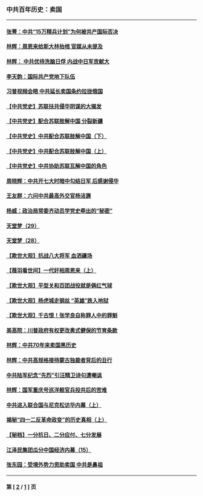 ### 中共百年历史：卖国
---
#### [张菁：中共“15万精兵计划”为何被共产国际否决](../../pages/nf1176117/n13967677.md?07190430) 
#### [林辉：周恩来给斯大林抬棺 官媒从未提及](../../pages/nf1176117/n13961173.md?07190430) 
#### [林辉： 中共优待洗脑日俘 内战中日军贡献大](../../pages/nf1176117/n13624644.md?07190430) 
#### [李天韵：国际共产党地下队伍](../../pages/nf1176117/n13611808.md?07190430) 
#### [习普视频会晤 中共延长卖国条约拉拢俄国](../../pages/nf1176117/n13060971.md?07190430) 
#### [【中共党史】苏联扶共侵华阴谋的大揭发](../../pages/nf1176117/n13056050.md?07190430) 
#### [【中共党史】配合苏联肢解中国 分裂新疆](../../pages/nf1176117/n13040700.md?07190430) 
#### [【中共党史】中共配合苏联肢解中国（下）](../../pages/nf1176117/n13035660.md?07190430) 
#### [【中共党史】中共配合苏联肢解中国（上）](../../pages/nf1176117/n13030262.md?07190430) 
#### [【中共党史】中共协助苏联瓦解中国的角色](../../pages/nf1176117/n13018109.md?07190430) 
#### [周晓辉：中共开七大时暗中勾结日军 后感谢侵华](../../pages/nf1176117/n12921960.md?07190430) 
#### [王友群：六问中共最高外交官杨洁篪](../../pages/nf1176117/n12836495.md?07190430) 
#### [杨威：政治局常委齐动员学党史牵出的“秘密”](../../pages/nf1176117/n12764642.md?07190430) 
#### [天堂梦（29）](../../pages/nf1176117/n12408465.md?07190430) 
#### [天堂梦（28）](../../pages/nf1176117/n12408309.md?07190430) 
#### [【欺世大观】抗战八大将军 血洒疆场](../../pages/nf1176117/n12357044.md?07190430) 
#### [【薇羽看世间】一代奸相周恩来（上）](../../pages/nf1176117/n12401109.md?07190430) 
#### [【欺世大观】平型关和百团战役就是俩红气球](../../pages/nf1176117/n12359157.md?07190430) 
#### [【欺世大观】杨虎城走钢丝 “英雄”跌入地狱](../../pages/nf1176117/n12358840.md?07190430) 
#### [【欺世大观】千古恨！张学良自称罪人中的罪魁](../../pages/nf1176117/n12358629.md?07190430) 
#### [美高院：川普政府有权更改奥式健保的节育条款](../../pages/nf1176117/n12242171.md?07190430) 
#### [林辉：中共70年来卖国黑历史](../../pages/nf1176117/n11552181.md?07190430) 
#### [林辉：中共高规格接待蒙古独裁者背后的丑行](../../pages/nf1176117/n11225005.md?07190430) 
#### [中共陆军纪念“先烈”引汪精卫诗句遭嘲讽](../../pages/nf1176117/n11153345.md?07190430) 
#### [林辉：国军重庆号巡洋舰官兵投共后的苦难](../../pages/nf1176117/n10997801.md?07190430) 
#### [中共进入联合国与尼克松访华内幕（上）](../../pages/nf1176117/n10138788.md?07190430) 
#### [揭秘“四一二反革命政变”的历史真相（上）](../../pages/nf1176117/n9996650.md?07190430) 
#### [【秘档】一分抗日、二分应付、七分发展](../../pages/nf1176117/n9331484.md?07190430) 
#### [江泽民集团瓜分中国经济内幕（15）](../../pages/nf1176117/n9268584.md?07190430) 
#### [张东园：受境外势力资助卖国 中共是鼻祖](../../pages/nf1176117/n9272480.md?07190430) 

---
#### 第 [ [2](./2.md?07190430) / [1](./1.md?07190430) ] 页
